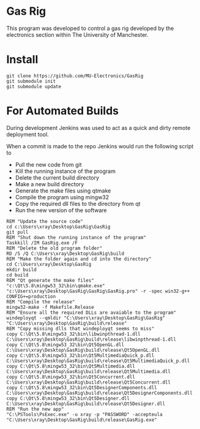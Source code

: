 # Gas Rig

This program was developed to control a gas rig developed by the electronics section within The University of Manchester.

# Install

```
git clone https://github.com/MU-Electronics/GasRig
git submodule init
git submodule update
```


# For Automated Builds

During development Jenkins was used to act as a quick and dirty remote deployment tool.

When a commit is made to the repo Jenkins would run the following script to

  * Pull the new code from git
  * Kill the running instance of the program
  * Delete the current build directory
  * Make a new build directory
  * Generate the make files using qtmake
  * Compile the program using mingw32
  * Copy the required dll files to the directory from qt
  * Run the new version of the software

```
REM "Update the source code"
cd c:\Users\xray\Desktop\GasRig\GasRig
git pull
REM "Shut down the running instance of the program"
Taskkill /IM GasRig.exe /F
REM "Delete the old program folder"
RD /S /Q C:\Users\xray\Desktop\GasRig\build
REM "Make the folder again and cd into the directory"
cd C:\Users\xray\Desktop\GasRig
mkdir build
cd build
REM "Qt generate the make files"
"c:\Qt\5.8\mingw53_32\bin\qmake.exe" "c:\Users\xray\Desktop\GasRig\GasRig\GasRig.pro" -r -spec win32-g++ CONFIG+=production
REM "Compile the release"
mingw32-make -f Makefile.Release
REM "Ensure all the required DLLs are avaiable to the program"
windeployqt --qmldir "C:\Users\xray\Desktop\GasRig\GasRig" "C:\Users\xray\Desktop\GasRig\build\release"
REM "Copy missing dlls that windeployqt seems to miss"
copy C:\Qt\5.8\mingw53_32\bin\libwinpthread-1.dll C:\Users\xray\Desktop\GasRig\build\release\libwinpthread-1.dll
copy C:\Qt\5.8\mingw53_32\bin\Qt5OpenGL.dll C:\Users\xray\Desktop\GasRig\build\release\Qt5OpenGL.dll
copy C:\Qt\5.8\mingw53_32\bin\Qt5MultimediaQuick_p.dll C:\Users\xray\Desktop\GasRig\build\release\Qt5MultimediaQuick_p.dll
copy C:\Qt\5.8\mingw53_32\bin\Qt5Multimedia.dll C:\Users\xray\Desktop\GasRig\build\release\Qt5Multimedia.dll
copy C:\Qt\5.8\mingw53_32\bin\Qt5Concurrent.dll C:\Users\xray\Desktop\GasRig\build\release\Qt5Concurrent.dll
copy C:\Qt\5.8\mingw53_32\bin\Qt5DesignerComponents.dll C:\Users\xray\Desktop\GasRig\build\release\Qt5DesignerComponents.dll
copy C:\Qt\5.8\mingw53_32\bin\Qt5Designer.dll C:\Users\xray\Desktop\GasRig\build\release\Qt5Designer.dll
REM "Run the new app"
"C:\PSTools\PsExec.exe" -u xray -p "PASSWORD" -accepteula "C:\Users\xray\Desktop\GasRig\build\release\GasRig.exe"
```

